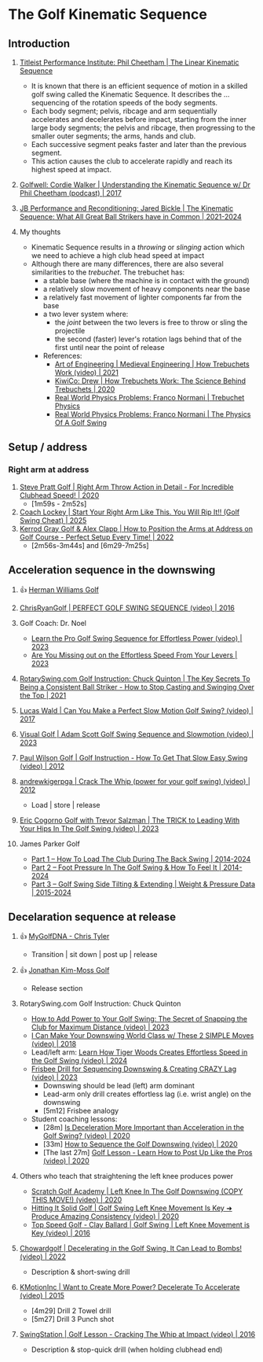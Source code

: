 # The Golf Kinematic Sequence

## Introduction

1. [Titleist Performance Institute: Phil Cheetham | The Linear Kinematic Sequence](https://www.mytpi.com/articles/biomechanics/the-linear-kinematic-sequence)
   - It is known that there is an efficient sequence of motion in a skilled
     golf swing called the Kinematic Sequence. It describes the ...
     sequencing of the rotation speeds of the body segments.
   - Each body segment; pelvis, ribcage and arm sequentially accelerates and
     decelerates before impact, starting from the inner large body segments;
     the pelvis and ribcage, then progressing to the smaller outer segments;
     the arms, hands and club.
   - Each successive segment peaks faster and later than the previous segment.
   - This action causes the club to accelerate rapidly and reach its highest
     speed at impact.

1. [Golfwell: Cordie Walker | Understanding the Kinematic Sequence w/ Dr Phil Cheetham (podcast) | 2017](https://golfwell.co/kinematic-sequence/)

1. [JB Performance and Reconditioning: Jared Bickle | The Kinematic Sequence: What All Great Ball Strikers have in Common | 2021-2024](https://www.jaredbicklept.com/post/the-kinematic-sequence-what-all-great-ball-strikers-have-in-common)

1. My thoughts
   - Kinematic Sequence results in a *throwing* or *slinging* action which
     we need to achieve a high club head speed at impact
   - Although there are many differences, there are also several similarities
     to the *trebuchet*. The trebuchet has:
     * a stable base (where the machine is in contact with the ground)
     * a relatively slow movement of heavy components near the base
     * a relatively fast movement of lighter components far from the base
     * a two lever system where:
       + the *joint* between the two levers is free to throw or sling the projectile
       + the second (faster) lever's rotation lags behind that of the first until
         near the point of release
     * References:
       + [Art of Engineering | Medieval Engineering | How Trebuchets Work (video) | 2021](https://www.youtube.com/watch?v=jTBDc19eW2o)
       + [KiwiCo: Drew | How Trebuchets Work: The Science Behind Trebuchets | 2020](https://www.kiwico.com/blog/the-science-behind/how-trebuchets-work)
       + [Real World Physics Problems: Franco Normani | Trebuchet Physics](https://www.real-world-physics-problems.com/trebuchet-physics.html)
       + [Real World Physics Problems: Franco Normani | The Physics Of A Golf Swing](https://www.real-world-physics-problems.com/physics-of-a-golf-swing.html)


## Setup / address

### Right arm at address

1. [Steve Pratt Golf | Right Arm Throw Action in Detail - For Incredible Clubhead Speed! | 2020](https://www.youtube.com/watch?v=KZzGHAKx2c0&t=1m59s)
   - [1m59s - 2m52s]
1. [Coach Lockey | Start Your Right Arm Like This. You Will Rip It!! (Golf Swing Cheat) | 2025](https://www.youtube.com/watch?v=H02DljUoO2M&t=1m34s)
1. [Kerrod Gray Golf & Alex Clapp | How to Position the Arms at Address on Golf Course - Perfect Setup Every Time! | 2022](https://www.youtube.com/watch?v=o2aTBJoLoX8&t=2m56s)
   - [2m56s-3m44s] and [6m29-7m25s]


## Acceleration sequence in the downswing

1. :thumbsup: [Herman Williams Golf](Links_HermanWilliams.md)

1. [ChrisRyanGolf | PERFECT GOLF SWING SEQUENCE (video) | 2016](https://www.youtube.com/watch?v=q-lBOZzsaj4&t=48s)
1. Golf Coach: Dr. Noel
   - [Learn the Pro Golf Swing Sequence for Effortless Power (video) | 2023](https://www.youtube.com/watch?v=9aeUOVFW3Io)
   - [Are You Missing out on the Effortless Speed From Your Levers | 2023](https://www.youtube.com/watch?v=H9p7g8EmxFI)

1. [RotarySwing.com Golf Instruction: Chuck Quinton | The Key Secrets To Being a Consistent Ball Striker - How to Stop Casting and Swinging Over the Top | 2021](https://www.youtube.com/watch?v=Bl9DSthiUiM&t=11m56s)
1. [Lucas Wald | Can You Make a Perfect Slow Motion Golf Swing? (video) | 2017](https://www.youtube.com/watch?v=ra3c5XSpGZ0)
1. [Visual Golf | Adam Scott Golf Swing Sequence and Slowmotion (video) | 2023](https://www.youtube.com/watch?v=akoPRy4k5Zg)
1. [Paul Wilson Golf | Golf Instruction - How To Get That Slow Easy Swing (video) | 2012](https://www.youtube.com/watch?v=rFxh7hhXwjI)
1. [andrewkigerpga | Crack The Whip (power for your golf swing) (video) | 2012](https://www.youtube.com/watch?v=53u2RsKcHmU)
   - Load | store | release
1. [Eric Cogorno Golf with Trevor Salzman | The TRICK to Leading With Your Hips In The Golf Swing (video) | 2023](https://www.youtube.com/watch?v=veBaQOxnkes&t=2m31s)

1. James Parker Golf
   - [Part 1 – How To Load The Club During The Back Swing | 2014-2024](https://www.jamesparkergolf.com/load-the-club-during-the-backswing/)
   - [Part 2 – Foot Pressure In The Golf Swing & How To Feel It | 2014-2024](https://www.jamesparkergolf.com/foot-pressure-in-the-golf-swing/)
   - [Part 3 – Golf Swing Side Tilting & Extending | Weight & Pressure Data | 2015-2024](http://www.jamesparkergolf.com/golf-swing-side-tilting-and-extending-weight-pressure-data/)


## Decelaration sequence at release

1. :thumbsup: [MyGolfDNA - Chris Tyler](Links_MyGolfDNA.md)
   - Transition | sit down | post up | release

1. :thumbsup: [Jonathan Kim-Moss Golf](Links_JonathanKimMoss.md)
   - Release section

1. RotarySwing.com Golf Instruction: Chuck Quinton
   - [How to Add Power to Your Golf Swing: The Secret of Snapping the Club for Maximum Distance (video) | 2023](https://www.youtube.com/watch?v=MVwA55N-poc)
   - [I Can Make Your Downswing World Class w/ These 2 SIMPLE Moves (video) | 2018](https://www.youtube.com/watch?v=DwR-E4WKTfc&t=1m49s)
   - Lead/left arm: [Learn How Tiger Woods Creates Effortless Speed in the Golf Swing (video) | 2024](https://www.youtube.com/watch?v=DXHjobJ20qw)
   - [Frisbee Drill for Sequencing Downswing & Creating CRAZY Lag (video) | 2023](https://www.youtube.com/watch?v=FlGm5CbXe_g)
     * Downswing should be lead (left) arm dominant
     * Lead-arm only drill creates effortless lag (i.e. wrist angle) on the downswing
     * [5m12] Frisbee analogy
   - Student coaching lessons:
     * [28m] [Is Deceleration More Important than Acceleration in the Golf Swing? (video) | 2020](https://www.youtube.com/watch?v=K6OA8UGq3FI)
     * [33m] [How to Sequence the Golf Downswing (video) | 2020](https://www.youtube.com/watch?v=NRhp4V1f7Nk)
     * [The last 27m] [Golf Lesson - Learn How to Post Up Like the Pros (video) | 2020](https://www.youtube.com/watch?v=vA-efF-18EI&t=12m6s)

1. Others who teach that straightening the left knee produces power
   - [Scratch Golf Academy | Left Knee In The Golf Downswing (COPY THIS MOVE!) (video) | 2020](https://www.youtube.com/watch?v=_aLjlOwulTg&t=7m18s)
   - [Hitting It Solid Golf | Golf Swing Left Knee Movement Is Key ➜ Produce Amazing Consistency (video) | 2020](https://www.youtube.com/watch?v=5vdiLRmy2Fo&t=2m05s)
   - [Top Speed Golf - Clay Ballard | Golf Swing | Left Knee Movement is Key (video) | 2016](https://www.youtube.com/watch?v=Fs9BptF0YoY&t=180s)

1. [Chowardgolf | Decelerating in the Golf Swing, It Can Lead to Bombs! (video) | 2022](https://www.youtube.com/watch?v=1VEY_FpdQho)
   - Description & short-swing drill

1. [KMotionInc | Want to Create More Power? Decelerate To Accelerate (video) | 2015](https://www.youtube.com/watch?v=4QYC3fmelYE&t=4m29s)
   - [4m29] Drill 2 Towel drill
   - [5m27] Drill 3 Punch shot

1. [SwingStation | Golf Lesson - Cracking The Whip at Impact (video) | 2016](https://www.youtube.com/watch?v=i6QANDeMDq4)
   - Description & stop-quick drill (when holding clubhead end)

